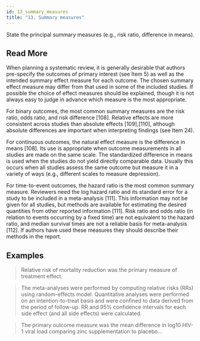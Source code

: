 ```yaml
---
id: 13_summary_measures
title: "13. Summary measures"
---
```

State the principal summary measures (e.g., risk ratio, difference in means).

## Read More

When planning a systematic review, it is generally desirable that authors pre-specify the outcomes of primary interest (see Item 5) as well as the intended summary effect measure for each outcome. The chosen summary effect measure may differ from that used in some of the included studies. If possible the choice of effect measures should be explained, though it is not always easy to judge in advance which measure is the most appropriate.

For binary outcomes, the most common summary measures are the risk ratio, odds ratio, and risk difference [108]. Relative effects are more consistent across studies than absolute effects [109],[110], although absolute differences are important when interpreting findings (see Item 24).

For continuous outcomes, the natural effect measure is the difference in means [108]. Its use is appropriate when outcome measurements in all studies are made on the same scale. The standardized difference in means is used when the studies do not yield directly comparable data. Usually this occurs when all studies assess the same outcome but measure it in a variety of ways (e.g., different scales to measure depression).

For time-to-event outcomes, the hazard ratio is the most common summary measure. Reviewers need the log hazard ratio and its standard error for a study to be included in a meta-analysis [111]. This information may not be given for all studies, but methods are available for estimating the desired quantities from other reported information [111]. Risk ratio and odds ratio (in relation to events occurring by a fixed time) are not equivalent to the hazard ratio, and median survival times are not a reliable basis for meta-analysis [112]. If authors have used these measures they should describe their methods in the report.

## Examples

> Relative risk of mortality reduction was the primary measure of treatment effect. 

> The meta-analyses were performed by computing relative risks (RRs) using random-effects model. Quantitative analyses were performed on an intention-to-treat basis and were confined to data derived from the period of follow-up. RR and 95% confidence intervals for each side effect (and all side effects) were calculated.

> The primary outcome measure was the mean difference in log10 HIV-1 viral load comparing zinc supplementation to placebo…